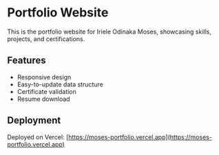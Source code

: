 # Portfolio Website

This is the portfolio website for Iriele Odinaka Moses, showcasing skills, projects, and certifications.

## Features
- Responsive design
- Easy-to-update data structure
- Certificate validation
- Resume download

## Deployment
Deployed on Vercel:
[https://moses-portfolio.vercel.app](https://moses-portfolio.vercel.app)